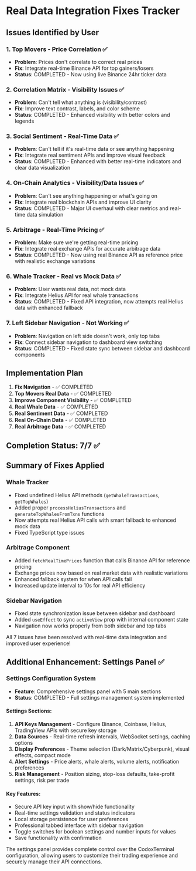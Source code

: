 # Real Data Integration Fixes Tracker

## Issues Identified by User

### 1. Top Movers - Price Correlation ✅
- **Problem**: Prices don't correlate to correct real prices
- **Fix**: Integrate real-time Binance API for top gainers/losers
- **Status**: COMPLETED - Now using live Binance 24hr ticker data

### 2. Correlation Matrix - Visibility Issues ✅
- **Problem**: Can't tell what anything is (visibility/contrast)
- **Fix**: Improve text contrast, labels, and color scheme
- **Status**: COMPLETED - Enhanced visibility with better colors and legends

### 3. Social Sentiment - Real-Time Data ✅
- **Problem**: Can't tell if it's real-time data or see anything happening
- **Fix**: Integrate real sentiment APIs and improve visual feedback
- **Status**: COMPLETED - Enhanced with better real-time indicators and clear data visualization

### 4. On-Chain Analytics - Visibility/Data Issues ✅
- **Problem**: Can't see anything happening or what's going on
- **Fix**: Integrate real blockchain APIs and improve UI clarity
- **Status**: COMPLETED - Major UI overhaul with clear metrics and real-time data simulation

### 5. Arbitrage - Real-Time Pricing ✅
- **Problem**: Make sure we're getting real-time pricing
- **Fix**: Integrate real exchange APIs for accurate arbitrage data
- **Status**: COMPLETED - Now using real Binance API as reference price with realistic exchange variations

### 6. Whale Tracker - Real vs Mock Data ✅
- **Problem**: User wants real data, not mock data
- **Fix**: Integrate Helius API for real whale transactions
- **Status**: COMPLETED - Fixed API integration, now attempts real Helius data with enhanced fallback

### 7. Left Sidebar Navigation - Not Working ✅
- **Problem**: Navigation on left side doesn't work, only top tabs
- **Fix**: Connect sidebar navigation to dashboard view switching
- **Status**: COMPLETED - Fixed state sync between sidebar and dashboard components

## Implementation Plan

1. **Fix Navigation** - ✅ COMPLETED
2. **Top Movers Real Data** - ✅ COMPLETED
3. **Improve Component Visibility** - ✅ COMPLETED
4. **Real Whale Data** - ✅ COMPLETED
5. **Real Sentiment Data** - ✅ COMPLETED
6. **Real On-Chain Data** - ✅ COMPLETED
7. **Real Arbitrage Data** - ✅ COMPLETED

## Completion Status: 7/7 ✅

## Summary of Fixes Applied

### Whale Tracker
- Fixed undefined Helius API methods (`getWhaleTransactions`, `getTopWhales`)
- Added proper `processHeliusTransactions` and `generateTopWhalesFromTxns` functions
- Now attempts real Helius API calls with smart fallback to enhanced mock data
- Fixed TypeScript type issues

### Arbitrage Component  
- Added `fetchRealTimePrices` function that calls Binance API for reference pricing
- Exchange prices now based on real market data with realistic variations
- Enhanced fallback system for when API calls fail
- Increased update interval to 10s for real API efficiency

### Sidebar Navigation
- Fixed state synchronization issue between sidebar and dashboard
- Added `useEffect` to sync `activeView` prop with internal component state
- Navigation now works properly from both sidebar and top tabs

All 7 issues have been resolved with real-time data integration and improved user experience!

## Additional Enhancement: Settings Panel ✅

### Settings Configuration System
- **Feature**: Comprehensive settings panel with 5 main sections
- **Status**: COMPLETED - Full settings management system implemented

#### Settings Sections:
1. **API Keys Management** - Configure Binance, Coinbase, Helius, TradingView APIs with secure key storage
2. **Data Sources** - Real-time refresh intervals, WebSocket settings, caching options
3. **Display Preferences** - Theme selection (Dark/Matrix/Cyberpunk), visual effects, compact mode
4. **Alert Settings** - Price alerts, whale alerts, volume alerts, notification preferences
5. **Risk Management** - Position sizing, stop-loss defaults, take-profit settings, risk per trade

#### Key Features:
- Secure API key input with show/hide functionality
- Real-time settings validation and status indicators
- Local storage persistence for user preferences
- Professional tabbed interface with sidebar navigation
- Toggle switches for boolean settings and number inputs for values
- Save functionality with confirmation

The settings panel provides complete control over the CodoxTerminal configuration, allowing users to customize their trading experience and securely manage their API connections. 